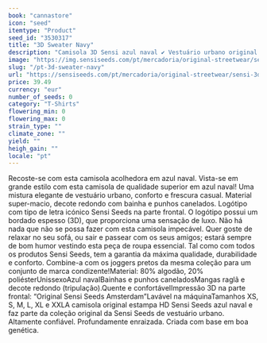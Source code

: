 ```yaml
---
book: "cannastore"
icon: "seed"
itemtype: "Product"
seed_id: "3530317"
title: "3D Sweater Navy"
description: "Camisola 3D Sensi azul naval ✔ Vestuário urbano original ✔ Casual e confortável ✔ Logótipo icónico Sensi Seeds na parte frontal ✔ Unisexo ✔ Tamanhos XS-XXL."
image: "https://img.sensiseeds.com/pt/mercadoria/original-streetwear/sensi-3d-sweaters-navy-image.png"
slug: "/pt-3d-sweater-navy"
url: "https://sensiseeds.com/pt/mercadoria/original-streetwear/sensi-3d-sweaters-navy?a_aid=cannastore"
price: 39.49
currency: "eur"
number_of_seeds: 0
category: "T-Shirts"
flowering_min: 0
flowering_max: 0
strain_type: ""
climate_zone: ""
yield: ""
heigh_gain: ""
locale: "pt"
---
```

Recoste-se com esta camisola acolhedora em azul naval. Vista-se em grande estilo com esta camisola de qualidade superior em azul naval! Uma mistura elegante de vestuário urbano, conforto e frescura casual. Material super-macio, decote redondo com bainha e punhos canelados. Logótipo com tipo de letra icónico Sensi Seeds na parte frontal. O logótipo possui um bordado espesso (3D), que proporciona uma sensação de luxo. Não há nada que não se possa fazer com esta camisola impecável. Quer goste de relaxar no seu sofá, ou sair e passear com os seus amigos; estará sempre de bom humor vestindo esta peça de roupa essencial. Tal como com todos os produtos Sensi Seeds, tem a garantia da máxima qualidade, durabilidade e conforto. Combine-a com os joggers pretos da mesma coleção para um conjunto de marca condizente!Material: 80% algodão, 20% poliésterUnissexoAzul navalBainhas e punhos caneladosMangas raglã e decote redondo (tripulação).Quente e confortávelImpressão 3D na parte frontal: “Original Sensi Seeds Amsterdam”Lavável na máquinaTamanhos XS, S, M, L, XL e XXLA camisola original estampa HD Sensi Seeds azul naval e faz parte da coleção original da Sensi Seeds de vestuário urbano. Altamente confiável. Profundamente enraizada. Criada com base em boa genética.
